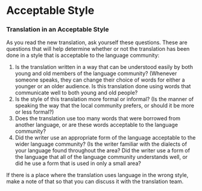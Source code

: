 # Acceptable Style #

### Translation in an Acceptable Style

As you read the new translation, ask yourself these questions. These are questions that will help determine whether or not the translation has been done in a style that is acceptable to the language community:

1. Is the translation written in a way that can be understood easily by both young and old members of the language community? (Whenever someone speaks, they can change their choice of words for either a younger or an older audience. Is this translation done using words that communicate well to both young and old people?
1. Is the style of this translation more formal or informal? (Is the manner of speaking the way that the local community prefers, or should it be more or less formal?)
1. Does the translation use too many words that were borrowed from another language, or are these words acceptable to the language community?
1. Did the writer use an appropriate form of the language acceptable to the wider language community? (Is the writer familiar with the dialects of your language found throughout the area? Did the writer use a form of the language that all of the language community understands well, or did he use a form that is used in only a small area?

If there is a place where the translation uses language in the wrong style, make a note of that so that you can discuss it with the translation team.